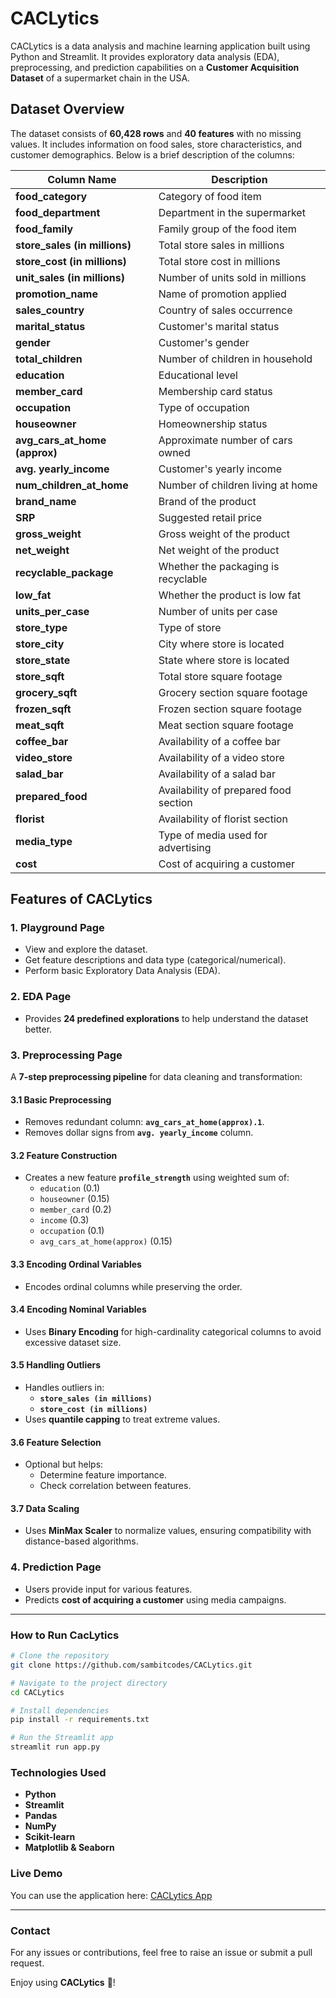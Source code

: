 # CACLytics

CACLytics is a data analysis and machine learning application built using Python and Streamlit. It provides exploratory data analysis (EDA), preprocessing, and prediction capabilities on a **Customer Acquisition Dataset** of a supermarket chain in the USA.

## Dataset Overview
The dataset consists of **60,428 rows** and **40 features** with no missing values. It includes information on food sales, store characteristics, and customer demographics. Below is a brief description of the columns:

| Column Name                        | Description |
|------------------------------------|-------------|
| **food_category**                  | Category of food item |
| **food_department**                | Department in the supermarket |
| **food_family**                    | Family group of the food item |
| **store_sales (in millions)**      | Total store sales in millions |
| **store_cost (in millions)**       | Total store cost in millions |
| **unit_sales (in millions)**       | Number of units sold in millions |
| **promotion_name**                 | Name of promotion applied |
| **sales_country**                  | Country of sales occurrence |
| **marital_status**                 | Customer's marital status |
| **gender**                         | Customer's gender |
| **total_children**                 | Number of children in household |
| **education**                      | Educational level |
| **member_card**                    | Membership card status |
| **occupation**                     | Type of occupation |
| **houseowner**                     | Homeownership status |
| **avg_cars_at_home (approx)**      | Approximate number of cars owned |
| **avg. yearly_income**             | Customer's yearly income |
| **num_children_at_home**           | Number of children living at home |
| **brand_name**                     | Brand of the product |
| **SRP**                             | Suggested retail price |
| **gross_weight**                   | Gross weight of the product |
| **net_weight**                     | Net weight of the product |
| **recyclable_package**             | Whether the packaging is recyclable |
| **low_fat**                        | Whether the product is low fat |
| **units_per_case**                 | Number of units per case |
| **store_type**                     | Type of store |
| **store_city**                     | City where store is located |
| **store_state**                    | State where store is located |
| **store_sqft**                     | Total store square footage |
| **grocery_sqft**                   | Grocery section square footage |
| **frozen_sqft**                    | Frozen section square footage |
| **meat_sqft**                      | Meat section square footage |
| **coffee_bar**                     | Availability of a coffee bar |
| **video_store**                    | Availability of a video store |
| **salad_bar**                      | Availability of a salad bar |
| **prepared_food**                  | Availability of prepared food section |
| **florist**                        | Availability of florist section |
| **media_type**                     | Type of media used for advertising |
| **cost**                            | Cost of acquiring a customer |

## Features of CACLytics

### 1. Playground Page
- View and explore the dataset.
- Get feature descriptions and data type (categorical/numerical).
- Perform basic Exploratory Data Analysis (EDA).

### 2. EDA Page
- Provides **24 predefined explorations** to help understand the dataset better.

### 3. Preprocessing Page
A **7-step preprocessing pipeline** for data cleaning and transformation:

#### 3.1 Basic Preprocessing
- Removes redundant column: **`avg_cars_at_home(approx).1`**.
- Removes dollar signs from **`avg. yearly_income`** column.

#### 3.2 Feature Construction
- Creates a new feature **`profile_strength`** using weighted sum of:
  - `education` (0.1)
  - `houseowner` (0.15)
  - `member_card` (0.2)
  - `income` (0.3)
  - `occupation` (0.1)
  - `avg_cars_at_home(approx)` (0.15)

#### 3.3 Encoding Ordinal Variables
- Encodes ordinal columns while preserving the order.

#### 3.4 Encoding Nominal Variables
- Uses **Binary Encoding** for high-cardinality categorical columns to avoid excessive dataset size.

#### 3.5 Handling Outliers
- Handles outliers in:
  - **`store_sales (in millions)`**
  - **`store_cost (in millions)`**
- Uses **quantile capping** to treat extreme values.

#### 3.6 Feature Selection
- Optional but helps:
  - Determine feature importance.
  - Check correlation between features.

#### 3.7 Data Scaling
- Uses **MinMax Scaler** to normalize values, ensuring compatibility with distance-based algorithms.

### 4. Prediction Page
- Users provide input for various features.
- Predicts **cost of acquiring a customer** using media campaigns.

---
### How to Run CacLytics
```sh
# Clone the repository
git clone https://github.com/sambitcodes/CACLytics.git

# Navigate to the project directory
cd CACLytics

# Install dependencies
pip install -r requirements.txt

# Run the Streamlit app
streamlit run app.py
```

### Technologies Used
- **Python**
- **Streamlit**
- **Pandas**
- **NumPy**
- **Scikit-learn**
- **Matplotlib & Seaborn**

### Live Demo
You can use the application here: [CACLytics App](https://caclytics.streamlit.app/)


---
### Contact
For any issues or contributions, feel free to raise an issue or submit a pull request.

Enjoy using **CACLytics** 🚀!


